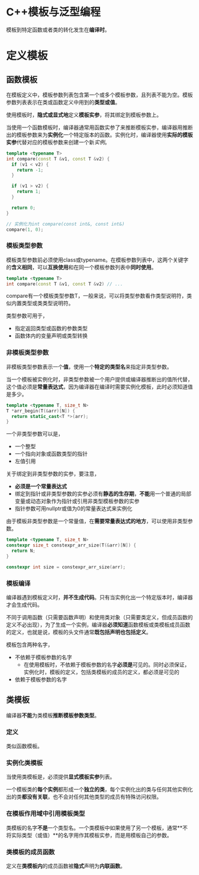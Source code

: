 # C++模板与泛型编程

模板到特定函数或者类的转化发生在**编译时**。

# 定义模板

## 函数模板

在模板定义中，模板参数列表包含第一个或多个模板参数，且列表不能为空。模板参数列表表示在类或函数定义中用到的**类型或值**。

使用模板时，**隐式或显式地**定义**模板实参**，将其绑定到模板参数上。

当使用一个函数模板时，编译器通常用函数实参了来推断模板实参，编译器用推断出的模板参数来为**实例化**一个特定版本的函数。实例化时，编译器使用**实际的模板实参**代替对应的模板参数来创建一个新*实例*。

```cpp
template <typename T>
int compare(const T &v1, const T &v2) {
  if (v1 < v2) {
    return -1;
  }

  if (v1 > v2) {
    return 1;
  }

  return 0;
}

// 实例化为int compare(const int&, const int&)
compare(1, 0);
```

### 模板类型参数

模板类型参数前必须使用class或typename。在模板参数列表中，这两个关键字的**含义相同**，可以**互换使用**和在同一个模板参数列表中**同时使用**。

```cpp
template <typename T>
int compare(const T &v1, const T &v2) // ...
```

compare有一个模板类型参数T，一般来说，可以将类型参数看作类型说明符，类似内置类型或类类型说明符。

类型参数可用于，

* 指定返回类型或函数的参数类型
* 函数体内的变量声明或类型转换

### 非模板类型参数

非模板类型参数表示一个**值**，使用一个**特定的类型名**来指定非类型参数。

当一个模板被实例化时，非类型参数被一个用户提供或编译器推断出的值所代替，这个值必须是**常量表达式**，因为编译器在编译时需要实例化模板，此时必须知道值是多少。

```cpp
template <typename T, size_t N>
T *arr_begin(T(&arr)[N]) {
  return static_cast<T *>(arr);
}
```

一个非类型参数可以是，

* 一个整型
* 一个指向对象或函数类型的指针
* 左值引用

关于绑定到非类型参数的实参，要注意，

* **必须是一个常量表达式**
* 绑定到指针或非类型参数的实参必须有**静态的生存期**，**不能**用一个普通的局部变量或动态对象作为指针或引用非类型模板参数的实参
* 指针参数可用nullptr或值为0的常量表达式来实例化

由于模板非类型参数是一个常量值，在**需要常量表达式的地方**，可以使用非类型参数。

```cpp
template <typename T, size_t N>
constexpr size_t constexpr_arr_size(T(&arr)[N]) {
  return N;
}

constexpr int size = constexpr_arr_size(arr);
```

### 模板编译

编译器遇到模板定义时，**并不生成代码**。只有当实例化出一个特定版本时，编译器才会生成代码。

不同于调用函数（只需要函数声明）和使用类对象（只需要类定义，但成员函数的定义不必出现），为了生成一个实例，编译器**必须知道**函数模板或类模板成员函数的定义，也就是说，模板的头文件通常**既包括声明也包括定义**。

模板包含两种名字，

* 不依赖于模板参数的名字
    * 在使用模板时，不依赖于模板参数的名字**必须是**可见的。同时必须保证，实例化时，模板的定义，包括类模板的成员的定义，都必须是可见的
* 依赖于模板参数的名字

## 类模板

编译器**不能**为类模板**推断模板参数类型**。

### 定义

类似函数模板。

### 实例化类模板

当使用类模板是，必须提供**显式模板实参**列表。

一个模板类的**每个实例**都形成一个**独立的类**，每个实例化出的类与任何其他实例化出的类**都没有关联**，也不会对任何其他类型的成员有特殊访问权限。

### 在模板作用域中引用模板类型

类模板的名字**不是**一个类型名。一个类模板中如果使用了另一个模板，通常**不将实际类型（或值）**的名字用作其模板实参，而是用模板自己的参数。

### 类模板的成员函数

定义在**类模板内**的成员函数被**隐式**声明为**内联函数**。
